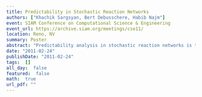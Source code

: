 ```yaml
---
title: Predictability in Stochastic Reaction Networks
authors: ["Khachik Sargsyan, Bert Debusschere, Habib Najm"]
event: SIAM Conference on Computational Science & Engineering
event_url: https://archive.siam.org/meetings/cse11/
location: Reno, NV
summary: Poster
abstract: "Predictability analysis in stochastic reaction networks is typically challenged by intrinsic noise. We utilize non-intrusive spectral expansions to efficiently propagate input parametric uncertainties in the presence of intrinsic stochasticity. To address the curse of dimensionality, orthogonal spectral projections are performed using a sparse quadrature approach that is shown to perform better than High Dimensional Model Representation (HDMR) for the benchmark problem. The methodology is illustrated for the gene regulation network of the Bacillus Subtilis bacterium."
date: "2011-02-24"
publishDate: "2011-02-24"
tags:  []
all_day:  false
featured:  false
math:  true
url_pdf: ""
---
```

